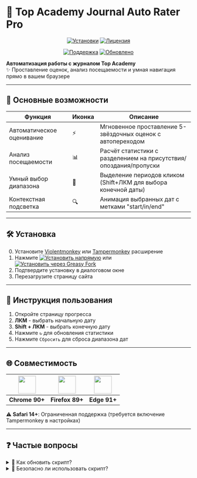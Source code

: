 # 🚀 Top Academy Journal Auto Rater Pro

<div align="center">

[![Установки](https://img.shields.io/greasyfork/dt/534433?label=УСТАНОВКИ&color=2ed573&style=for-the-badge)](https://greasyfork.org/ru/scripts/534433)
[![Лицензия](https://img.shields.io/badge/ЛИЦЕНЗИЯ-MIT-ff69b4?style=for-the-badge)](LICENSE)

</div>

<div align="center">

[![Поддержка](https://img.shields.io/badge/Telegram-чат_поддержки-0088cc?style=flat-square&logo=telegram)](https://t.me/Rodion2060)
[![Обновлено](https://img.shields.io/github/last-commit/Worton1720/TopAcademyJournalAutoRaterPro?color=9cf&label=ОБНОВЛЕНО&style=flat-square)](https://github.com/Worton1720/TopAcademyJournalAutoRaterPro/commits)

</div>

**Автоматизация работы с журналом Top Academy**  
✨ Проставление оценок, анализ посещаемости и умная навигация прямо в вашем браузере

---

## 🎯 Основные возможности

| Функция                   | Иконка | Описание                                                          |
| ------------------------- | ------ | ----------------------------------------------------------------- |
| Автоматическое оценивание | ⚡     | Мгновенное проставление 5-звёздочных оценок с автопереходом       |
| Анализ посещаемости       | 📊     | Расчёт статистики с разделением на присутствия/опоздания/пропуски |
| Умный выбор диапазона     | 🎯     | Выделение периодов кликом (Shift+ЛКМ для выбора конечной даты)    |
| Контекстная подсветка     | 🔍     | Анимация выбранных дат с метками "start/in/end"                   |

---

## 🛠 Установка

0. Установите [Violentmonkey](https://violentmonkey.github.io/get-it/) или [Tampermonkey](https://www.tampermonkey.net/index.php) расширение
1. Нажмите [![Установить напрямую](https://img.shields.io/badge/напрямую-Установить-green?style=for-the-badge&logo=greasemonkey)](https://github.com/Worton1720/TopAcademyJournalAutoRaterPro/raw/refs/heads/main/top-academy-rater.user.js) или [![Установить через Greasy Fork](https://img.shields.io/badge/Greasy_Fork-Установить-green?style=for-the-badge&logo=greasemonkey)](https://greasyfork.org/ru/scripts/534433-top-academy-journal-auto-rater-pro)
2. Подтвердите установку в диалоговом окне
3. Перезагрузите страницу сайта

---

## 📖 Инструкция пользования

1. Откройте страницу прогресса
2. **ЛКМ** - выбрать начальную дату
3. **Shift + ЛКМ** - выбрать конечную дату
4. Нажмите `↻` для обновления статистики
5. Нажмите `Сбросить` для сброса диапазона дат

---

## 🌐 Совместимость

| <img src="https://img.icons8.com/color/48/chrome--v1.png" width="48" height="48"> | <img src="https://img.icons8.com/color/48/firefox.png" width="48" height="48"> | <img src="https://images.icon-icons.com/2552/PNG/512/edge_browser_logo_icon_152998.png" width="48" height="48"> |
| --------------------------------------------------------------------------------- | ------------------------------------------------------------------------------ | --------------------------------------------------------------------------------------------------------------- |
| **Chrome 90+**                                                                    | **Firefox 89+**                                                                | **Edge 91+**                                                                                                    |

⚠️ **Safari 14+**: Ограниченная поддержка (требуется включение Tampermonkey в настройках)

---

## ❓ Частые вопросы

<details>
<summary>📌 Как обновить скрипт?</summary>

1. Откройте панель Tampermonkey
2. Нажмите иконку 🔄 рядом с названием скрипта
3. Перезагрузите страницу журнала
</details>

<details>
<summary>🔐 Безопасно ли использовать скрипт?</summary>

✅ Скрипт работает только в рамках вашего браузера и **не**:

- Собирает личные данные
- Взаимодействует с внешними серверами
- Модифицирует системные файлы
</details>
